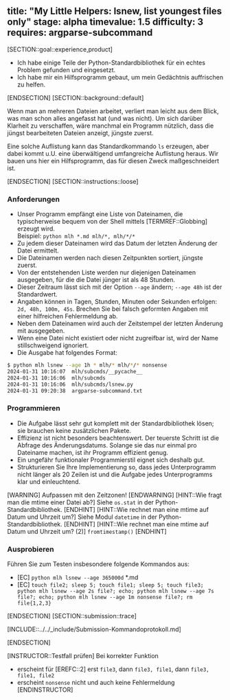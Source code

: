 title: "My Little Helpers: lsnew, list youngest files only"
stage: alpha
timevalue: 1.5
difficulty: 3
requires: argparse-subcommand
---
[SECTION::goal::experience,product]

- Ich habe einige Teile der Python-Standardbibliothek für ein echtes Problem gefunden und eingesetzt.
- Ich habe mir ein Hilfsprogramm gebaut, um mein Gedächtnis auffrischen zu helfen.

[ENDSECTION]
[SECTION::background::default]

Wenn man an mehreren Dateien arbeitet, verliert man leicht aus dem Blick, 
was man schon alles angefasst hat (und was nicht).
Um sich darüber Klarheit zu verschaffen, wäre manchmal ein Programm nützlich, 
dass die jüngst bearbeiteten Dateien anzeigt, jüngste zuerst.

Eine solche Auflistung kann das Standardkommando `ls` erzeugen,
aber dabei kommt u.U. eine überwältigend umfangreiche Auflistung heraus.
Wir bauen uns hier ein Hilfsprogramm, das für diesen Zweck maßgeschneidert ist. 

[ENDSECTION]
[SECTION::instructions::loose]

### Anforderungen

- Unser Programm empfängt eine Liste von Dateinamen, die typischerweise bequem 
  von der Shell mittels [TERMREF::Globbing] erzeugt wird.  
  Beispiel: `python mlh *.md mlh/*, mlh/*/*`
- Zu jedem dieser Dateinamen wird das Datum der letzten Änderung der Datei ermittelt.
- Die Dateinamen werden nach diesen Zeitpunkten sortiert, jüngste zuerst.
- Von der entstehenden Liste werden nur diejenigen Dateinamen ausgegeben,
  für die die Datei jünger ist als 48 Stunden.
- Dieser Zeitraum lässt sich mit der Option `--age` ändern;
  `--age 48h` ist der Standardwert.
- Angaben können in Tagen, Stunden, Minuten oder Sekunden erfolgen: `2d, 48h, 100m, 45s`.
  Brechen Sie bei falsch geformten Angaben mit einer hilfreichen Fehlermeldung ab.
- Neben dem Dateinamen wird auch der Zeitstempel der letzten Änderung mit ausgegeben.
- Wenn eine Datei nicht existiert oder nicht zugreifbar ist, wird der Name stillschweigend ignoriert.
- Die Ausgabe hat folgendes Format:

```bash
$ python mlh lsnew --age 1h * mlh/* mlh/*/* nonsense
2024-01-31 10:16:07  mlh/subcmds/__pycache__
2024-01-31 10:16:06  mlh/subcmds
2024-01-31 10:16:06  mlh/subcmds/lsnew.py
2024-01-31 09:20:38  argparse-subcommand.txt
```


### Programmieren

- Die Aufgabe lässt sehr gut komplett mit der Standardbibliothek lösen;
  sie brauchen keine zusätzlichen Pakete.
- Effizienz ist nicht besonders beachtenswert.
  Der teuerste Schritt ist die Abfrage des Änderungsdatums.
  Solange sie das nur einmal pro Dateiname machen, ist ihr Programm effizient genug.
- Ein ungefähr funktionaler Programmierstil eignet sich deshalb gut.
- Strukturieren Sie Ihre Implementierung so, dass jedes Unterprogramm nicht länger als
  20 Zeilen ist und die Aufgabe jedes Unterprogramms klar und einleuchtend.

[WARNING]
Aufpassen mit den Zeitzonen!
[ENDWARNING]
[HINT::Wie fragt man die mtime einer Datei ab?]
Siehe `os.stat` in der Python-Standardbibliothek.
[ENDHINT]
[HINT::Wie rechnet man eine mtime auf Datum und Uhrzeit um?]
Siehe Modul `datetime` in der Python-Standardbibliothek.
[ENDHINT]
[HINT::Wie rechnet man eine mtime auf Datum und Uhrzeit um? (2)]
`fromtimestamp()`
[ENDHINT]


### Ausprobieren

Führen Sie zum Testen insbesondere folgende Kommandos aus:

- [EC] `python mlh lsnew --age 365000d` *.md
- [EC] `touch file2; sleep 5; touch file1; sleep 5; touch file3; python mlh lsnew --age 2s file?; echo; python mlh lsnew --age 7s file?; echo; python mlh lsnew --age 1m nonsense file?; rm file{1,2,3}`

[ENDSECTION]
[SECTION::submission::trace]

[INCLUDE::../../_include/Submission-Kommandoprotokoll.md]

[ENDSECTION]

[INSTRUCTOR::Testfall prüfen]
Bei korrekter Funktion

- erscheint für [EREFC::2] erst `file3`, dann `file3, file1`, dann `file3, file1, file2`
- erscheint `nonsense` nicht und auch keine Fehlermeldung
[ENDINSTRUCTOR]
